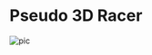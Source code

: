 # Pseudo 3D Racer

![pic](https://github.com/user-attachments/assets/8edcd998-ab23-47fd-af25-a846dd828f91)
